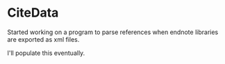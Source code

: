 # CiteData
Started working on a program to parse references when endnote libraries are exported as xml files.

I'll populate this eventually.
